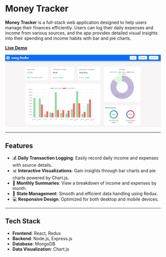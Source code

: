 # Money Tracker

**Money Tracker** is a full-stack web application designed to help users manage their finances efficiently. Users can log their daily expenses and income from various sources, and the app provides detailed visual insights into their spending and income habits with bar and pie charts.

**[Live Demo](https://moneytracker-awm.netlify.app/)**

![Home page](./money-1.jpg)


---

## Features

- 💰 **Daily Transaction Logging**: Easily record daily income and expenses with source details.
- 📊 **Interactive Visualizations**: Gain insights through bar charts and pie charts powered by Chart.js.
- 📅 **Monthly Summaries**: View a breakdown of income and expenses by month.
- 🔄 **State Management**: Smooth and efficient data handling using Redux.
- 💻 **Responsive Design**: Optimized for both desktop and mobile devices.

---

## Tech Stack

- **Frontend**: React, Redux
- **Backend**: Node.js, Express.js
- **Database**: MongoDB
- **Data Visualization**: Chart.js
